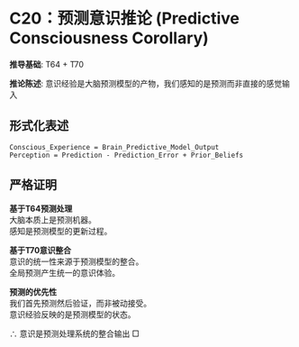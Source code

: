# C20：预测意识推论 (Predictive Consciousness Corollary)  

**推导基础**: T64 + T70  

**推论陈述**: 意识经验是大脑预测模型的产物，我们感知的是预测而非直接的感觉输入  

## 形式化表述  
```  
Conscious_Experience = Brain_Predictive_Model_Output  
Perception = Prediction - Prediction_Error + Prior_Beliefs  
```  

## 严格证明  

**基于T64预测处理**  
大脑本质上是预测机器。  
感知是预测模型的更新过程。  

**基于T70意识整合**  
意识的统一性来源于预测模型的整合。  
全局预测产生统一的意识体验。  

**预测的优先性**  
我们首先预测然后验证，而非被动接受。  
意识经验反映的是预测模型的状态。  

∴ 意识是预测处理系统的整合输出 □  